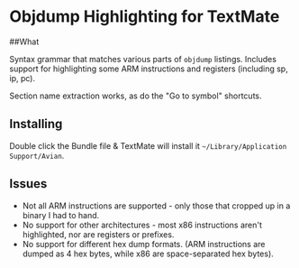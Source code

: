 # Objdump Highlighting for TextMate

##What

Syntax grammar that matches various parts of `objdump` listings. Includes support for highlighting some ARM instructions and registers (including sp, ip, pc).

Section name extraction works, as do the "Go to symbol" shortcuts.

## Installing

Double click the Bundle file & TextMate will install it  `~/Library/Application Support/Avian`.

## Issues

* Not all ARM instructions are supported - only those that cropped up in a binary I had to hand.
* No support for other architectures - most x86 instructions aren't highlighted, nor are registers or prefixes.
* No support for different hex dump formats. (ARM instructions are dumped as 4 hex bytes, while x86 are space-separated hex bytes).
